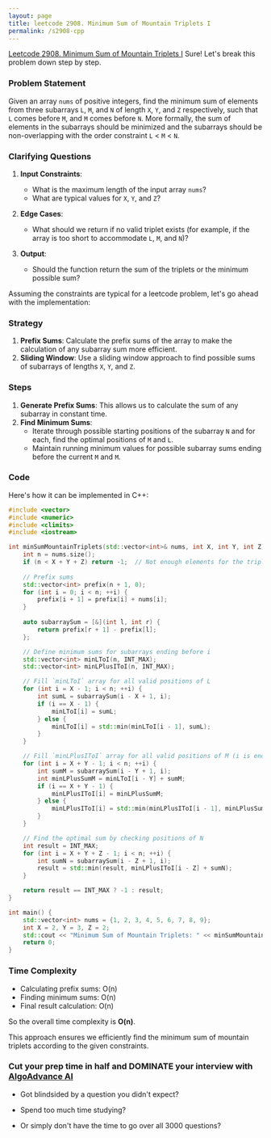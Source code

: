 ```yaml
---
layout: page
title: leetcode 2908. Minimum Sum of Mountain Triplets I
permalink: /s2908-cpp
---
```

[Leetcode 2908. Minimum Sum of Mountain Triplets I](https://algoadvance.github.io/algoadvance/l2908)
Sure! Let's break this problem down step by step.

### Problem Statement

Given an array `nums` of positive integers, find the minimum sum of elements from three subarrays `L`, `M`, and `N` of length `X`, `Y`, and `Z` respectively, such that `L` comes before `M`, and `M` comes before `N`. More formally, the sum of elements in the subarrays should be minimized and the subarrays should be non-overlapping with the order constraint `L` < `M` < `N`.

### Clarifying Questions

1. **Input Constraints**:
    - What is the maximum length of the input array `nums`?
    - What are typical values for `X`, `Y`, and `Z`?
    
2. **Edge Cases**:
    - What should we return if no valid triplet exists (for example, if the array is too short to accommodate `L`, `M`, and `N`)?
    
3. **Output**:
    - Should the function return the sum of the triplets or the minimum possible sum?

Assuming the constraints are typical for a leetcode problem, let's go ahead with the implementation:

### Strategy

1. **Prefix Sums**: Calculate the prefix sums of the array to make the calculation of any subarray sum more efficient.
2. **Sliding Window**: Use a sliding window approach to find possible sums of subarrays of lengths `X`, `Y`, and `Z`.

### Steps

1. **Generate Prefix Sums**: This allows us to calculate the sum of any subarray in constant time.
2. **Find Minimum Sums**:
   - Iterate through possible starting positions of the subarray `N` and for each, find the optimal positions of `M` and `L`.
   - Maintain running minimum values for possible subarray sums ending before the current `M` and `M`.

### Code

Here's how it can be implemented in C++:

```cpp
#include <vector>
#include <numeric>
#include <climits>
#include <iostream>

int minSumMountainTriplets(std::vector<int>& nums, int X, int Y, int Z) {
    int n = nums.size();
    if (n < X + Y + Z) return -1;  // Not enough elements for the triplets
    
    // Prefix sums
    std::vector<int> prefix(n + 1, 0);
    for (int i = 0; i < n; ++i) {
        prefix[i + 1] = prefix[i] + nums[i];
    }
    
    auto subarraySum = [&](int l, int r) {
        return prefix[r + 1] - prefix[l];
    };

    // Define minimum sums for subarrays ending before i
    std::vector<int> minLToI(n, INT_MAX);
    std::vector<int> minLPlusIToI(n, INT_MAX);

    // Fill `minLToI` array for all valid positions of L
    for (int i = X - 1; i < n; ++i) {
        int sumL = subarraySum(i - X + 1, i);
        if (i == X - 1) {
            minLToI[i] = sumL;
        } else {
            minLToI[i] = std::min(minLToI[i - 1], sumL);
        }
    }

    // Fill `minLPlusIToI` array for all valid positions of M (i is end of M)
    for (int i = X + Y - 1; i < n; ++i) {
        int sumM = subarraySum(i - Y + 1, i);
        int minLPlusSumM = minLToI[i - Y] + sumM;
        if (i == X + Y - 1) {
            minLPlusIToI[i] = minLPlusSumM;
        } else {
            minLPlusIToI[i] = std::min(minLPlusIToI[i - 1], minLPlusSumM);
        }
    }

    // Find the optimal sum by checking positions of N
    int result = INT_MAX;
    for (int i = X + Y + Z - 1; i < n; ++i) {
        int sumN = subarraySum(i - Z + 1, i);
        result = std::min(result, minLPlusIToI[i - Z] + sumN);
    }

    return result == INT_MAX ? -1 : result;
}

int main() {
    std::vector<int> nums = {1, 2, 3, 4, 5, 6, 7, 8, 9};
    int X = 2, Y = 3, Z = 2;
    std::cout << "Minimum Sum of Mountain Triplets: " << minSumMountainTriplets(nums, X, Y, Z) << std::endl;
    return 0;
}
```

### Time Complexity

- Calculating prefix sums: O(n)
- Finding minimum sums: O(n)
- Final result calculation: O(n)

So the overall time complexity is **O(n)**.

This approach ensures we efficiently find the minimum sum of mountain triplets according to the given constraints.


### Cut your prep time in half and DOMINATE your interview with [AlgoAdvance AI](https://algoAdvance.com)

- Got blindsided by a question you didn't expect?

- Spend too much time studying?

- Or simply don't have the time to go over all 3000 questions?

